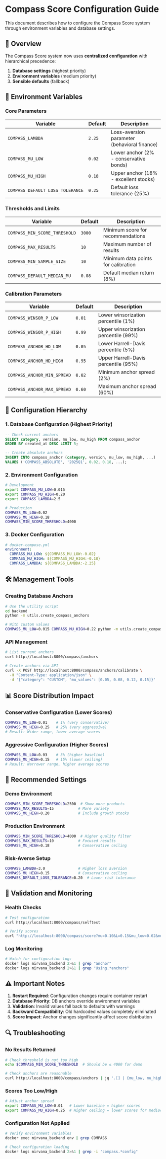 # Compass Score Configuration Guide

This document describes how to configure the Compass Score system through environment variables and database settings.

## 🎯 Overview

The Compass Score system now uses **centralized configuration** with hierarchical precedence:
1. **Database settings** (highest priority)
2. **Environment variables** (medium priority)  
3. **Sensible defaults** (fallback)

## 🔧 Environment Variables

### Core Parameters

| Variable | Default | Description |
|----------|---------|-------------|
| `COMPASS_LAMBDA` | `2.25` | Loss-aversion parameter (behavioral finance) |
| `COMPASS_MU_LOW` | `0.02` | Lower anchor (2% - conservative bonds) |
| `COMPASS_MU_HIGH` | `0.18` | Upper anchor (18% - excellent stocks) |
| `COMPASS_DEFAULT_LOSS_TOLERANCE` | `0.25` | Default loss tolerance (25%) |

### Thresholds and Limits

| Variable | Default | Description |
|----------|---------|-------------|
| `COMPASS_MIN_SCORE_THRESHOLD` | `3000` | Minimum score for recommendations |
| `COMPASS_MAX_RESULTS` | `10` | Maximum number of results |
| `COMPASS_MIN_SAMPLE_SIZE` | `10` | Minimum data points for calibration |
| `COMPASS_DEFAULT_MEDIAN_MU` | `0.08` | Default median return (8%) |

### Calibration Parameters

| Variable | Default | Description |
|----------|---------|-------------|
| `COMPASS_WINSOR_P_LOW` | `0.01` | Lower winsorization percentile (1%) |
| `COMPASS_WINSOR_P_HIGH` | `0.99` | Upper winsorization percentile (99%) |
| `COMPASS_ANCHOR_HD_LOW` | `0.05` | Lower Harrell-Davis percentile (5%) |
| `COMPASS_ANCHOR_HD_HIGH` | `0.95` | Upper Harrell-Davis percentile (95%) |
| `COMPASS_ANCHOR_MIN_SPREAD` | `0.02` | Minimum anchor spread (2%) |
| `COMPASS_ANCHOR_MAX_SPREAD` | `0.60` | Maximum anchor spread (60%) |

## 🔄 Configuration Hierarchy

### 1. Database Configuration (Highest Priority)
```sql
-- Check current anchors
SELECT category, version, mu_low, mu_high FROM compass_anchor 
ORDER BY created_at DESC LIMIT 5;

-- Create absolute anchors
INSERT INTO compass_anchor (category, version, mu_low, mu_high, ...) 
VALUES ('COMPASS_ABSOLUTE', '2025Q1', 0.02, 0.18, ...);
```

### 2. Environment Configuration
```bash
# Development
export COMPASS_MU_LOW=0.015
export COMPASS_MU_HIGH=0.20
export COMPASS_LAMBDA=2.5

# Production
COMPASS_MU_LOW=0.02
COMPASS_MU_HIGH=0.18
COMPASS_MIN_SCORE_THRESHOLD=4000
```

### 3. Docker Configuration
```yaml
# docker-compose.yml
environment:
  COMPASS_MU_LOW: ${COMPASS_MU_LOW:-0.02}
  COMPASS_MU_HIGH: ${COMPASS_MU_HIGH:-0.18}
  COMPASS_LAMBDA: ${COMPASS_LAMBDA:-2.25}
```

## 🛠️ Management Tools

### Creating Database Anchors
```bash
# Use the utility script
cd backend
python -m utils.create_compass_anchors

# With custom values
COMPASS_MU_LOW=0.015 COMPASS_MU_HIGH=0.22 python -m utils.create_compass_anchors
```

### API Management
```bash
# List current anchors
curl http://localhost:8000/compass/anchors

# Create anchors via API
curl -X POST http://localhost:8000/compass/anchors/calibrate \
  -H "Content-Type: application/json" \
  -d '{"category": "CUSTOM", "mu_values": [0.05, 0.08, 0.12, 0.15]}'
```

## 📊 Score Distribution Impact

### Conservative Configuration (Lower Scores)
```bash
COMPASS_MU_LOW=0.01    # 1% (very conservative)
COMPASS_MU_HIGH=0.25   # 25% (very aggressive)
# Result: Wider range, lower average scores
```

### Aggressive Configuration (Higher Scores)  
```bash
COMPASS_MU_LOW=0.03    # 3% (higher baseline)
COMPASS_MU_HIGH=0.15   # 15% (lower ceiling)  
# Result: Narrower range, higher average scores
```

## 🎯 Recommended Settings

### Demo Environment
```bash
COMPASS_MIN_SCORE_THRESHOLD=2500  # Show more products
COMPASS_MAX_RESULTS=15           # More variety
COMPASS_MU_HIGH=0.20             # Include growth stocks
```

### Production Environment
```bash
COMPASS_MIN_SCORE_THRESHOLD=4000  # Higher quality filter
COMPASS_MAX_RESULTS=10           # Focused results
COMPASS_MU_HIGH=0.18             # Conservative ceiling
```

### Risk-Averse Setup
```bash
COMPASS_LAMBDA=3.0               # Higher loss aversion
COMPASS_MU_HIGH=0.15             # Conservative ceiling
COMPASS_DEFAULT_LOSS_TOLERANCE=0.20  # Lower risk tolerance
```

## 🚨 Validation and Monitoring

### Health Checks
```bash
# Test configuration
curl http://localhost:8000/compass/selftest

# Verify scores
curl "http://localhost:8000/compass/score?mu=0.10&L=0.15&mu_low=0.02&mu_high=0.18&LT=0.25"
```

### Log Monitoring
```bash
# Watch for configuration logs
docker logs nirvana_backend 2>&1 | grep "anchor"
docker logs nirvana_backend 2>&1 | grep "Using.*anchors"
```

## ⚠️ Important Notes

1. **Restart Required**: Configuration changes require container restart
2. **Database Priority**: DB anchors override environment variables
3. **Validation**: Invalid values fall back to defaults with warnings
4. **Backward Compatibility**: Old hardcoded values completely eliminated
5. **Score Impact**: Anchor changes significantly affect score distribution

## 🔍 Troubleshooting

### No Results Returned
```bash
# Check threshold is not too high
echo $COMPASS_MIN_SCORE_THRESHOLD  # Should be ≤ 4000 for demo

# Check anchors are reasonable
curl http://localhost:8000/compass/anchors | jq '.[] | {mu_low, mu_high}'
```

### Scores Too Low/High
```bash
# Adjust anchor spread
export COMPASS_MU_LOW=0.01   # Lower baseline = higher scores
export COMPASS_MU_HIGH=0.25  # Higher ceiling = lower scores for mediocre products
```

### Configuration Not Applied
```bash
# Verify environment variables
docker exec nirvana_backend env | grep COMPASS

# Check configuration loading
docker logs nirvana_backend 2>&1 | grep -i "compass.*config"
```
